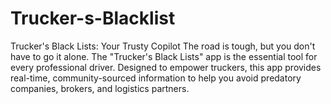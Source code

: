 # Trucker-s-Blacklist
Trucker's Black Lists: Your Trusty Copilot The road is tough, but you don't have to go it alone.  The "Trucker's Black Lists" app is the essential tool for every professional driver. Designed to empower truckers, this app provides real-time, community-sourced information to help you avoid predatory companies, brokers, and logistics partners.
